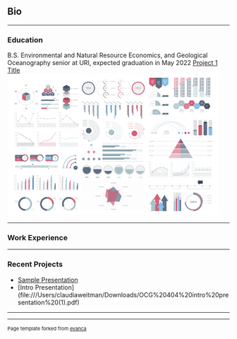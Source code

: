 ## Bio

---
### Education
B.S. Environmental and Natural Resource Economics, and Geological Oceanography senior at URI, expected graduation in May 2022
[Project 1 Title](/sample_page)
<img src="images/dummy_thumbnail.jpg?raw=true"/>

---
### Work Experience


---
### Recent Projects


- [Sample Presentation](http://bloose.github.io/pdf/sample_presentation.pdf)
- [Intro Presentation] (file:///Users/claudiaweitman/Downloads/OCG%20404%20intro%20presentation%20(1).pdf)

---




---
<p style="font-size:11px">Page template forked from <a href="https://github.com/evanca/quick-portfolio">evanca</a></p>
<!-- Remove above link if you don't want to attibute -->
